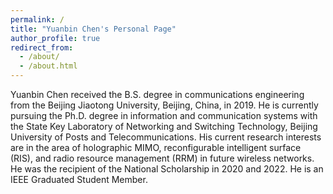 ```yaml
---
permalink: /
title: "Yuanbin Chen's Personal Page"
author_profile: true
redirect_from: 
  - /about/
  - /about.html
---
```


Yuanbin Chen received the B.S. degree in communications engineering from the Beijing Jiaotong University, Beijing, China, in 2019. He is currently pursuing the Ph.D. degree in information and communication systems with the State Key Laboratory of Networking and Switching Technology, Beijing University of Posts and Telecommunications. His current research interests are in the area of holographic MIMO, reconfigurable intelligent surface (RIS), and radio resource management (RRM) in future wireless networks. He was the recipient of the National Scholarship in 2020 and 2022. He is an IEEE Graduated Student Member.
